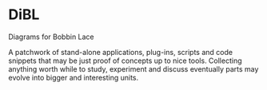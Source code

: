 # DiBL
Diagrams for Bobbin Lace

A patchwork of stand-alone applications, plug-ins, scripts and code snippets 
that may be just proof of concepts up to nice tools. 
Collecting anything worth while to study, experiment and discuss 
eventually parts may evolve into bigger and interesting units.
